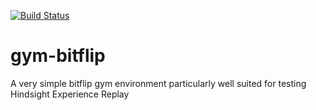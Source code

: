 [![Build Status](https://travis-ci.org/NervanaSystems/gym-bitflip.svg?branch=master)](https://travis-ci.org/NervanaSystems/gym-bitflip)

# gym-bitflip
A very simple bitflip gym environment particularly well suited for testing Hindsight Experience Replay
